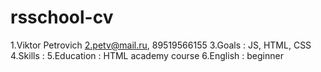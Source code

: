 # rsschool-cv
1.Viktor Petrovich
2.petv@mail.ru, 89519566155
3.Goals : JS, HTML, CSS
4.Skills : 
5.Education : HTML academy course
6.English : beginner
